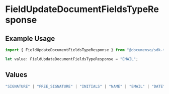 # FieldUpdateDocumentFieldsTypeResponse

## Example Usage

```typescript
import { FieldUpdateDocumentFieldsTypeResponse } from "@documenso/sdk-typescript/models/operations";

let value: FieldUpdateDocumentFieldsTypeResponse = "EMAIL";
```

## Values

```typescript
"SIGNATURE" | "FREE_SIGNATURE" | "INITIALS" | "NAME" | "EMAIL" | "DATE" | "TEXT" | "NUMBER" | "RADIO" | "CHECKBOX" | "DROPDOWN"
```